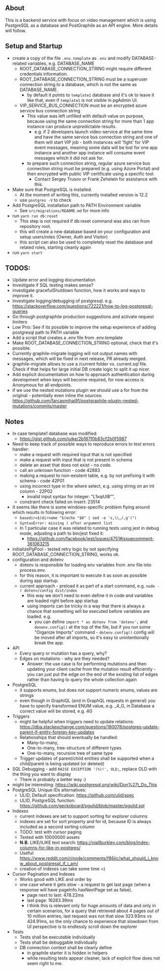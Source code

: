 ## About

This is a backend service with focus on video management which is using
PostgreSQL as a database and PostGraphile as an API engine. More details will
follow.

## Setup and Startup

- create a copy of the file `.env.template` as `.env` and modify
  DATABASE-related variables, e.g. DATABASE_NAME
  - ROOT_DATABASE_CONNECTION_STRING might require different credentials
    information.
  - ROOT_DATABASE_CONNECTION_STRING must be a superuser connection string to a
    database, which is not the same as DATABASE_NAME.
    - by default it points to `template1` database and it's ok to leave it like
      that, even if `template1` is not visible in pgAdmin UI.
  - VIP_SERVICE_BUS_CONNECTION must be an encrypted azure service bus connection
    string
    - This value was left unfilled with default value on purpose, because using
      the same connection string for more than 1 app instance can produce
      unpredictable results.
      - e.g. if 2 developers launch video-service at the same time and have the
        same service bus connection string and one of them will start VIP job -
        both instances will 'fight' for VIP event messages, meaning some data
        will be lost for one app instance and another app instance will consume
        event messages which it did not ask for.
    - to prepare such connection string, regular azure service bus connection
      string must be prepared (e.g. using Azure Portal) and then encrypted with
      public VIP certificate using a specific tool.
      - Contact Sergey Trusov or Frank Zehelein for assistance with this.
- Make sure that PostgreSQL is installed.
  - At the moment of writing this, currently installed version is 12.2
  - use `postgres -V` to check
- Add PostgreSQL installation path to PATH Environment variable
  - See `src/migrations/README.md` for more info
- run `yarn run db:reset`
  - This step is not required if db:reset command was also ran from repository
    root.
  - this will create a new database based on your configuration and setup
    users/roles (Owner, Auth and Visitor)
  - this script can also be used to completely reset the database and related
    roles, starting cleanly again
- run `yarn start`

## TODOS:

- Update error and logging documentation
- Investigate if SQL testing makes sense?
- investigate gracefulShutdown function, how it works and ways to improve it.
- Investigate logging/debugging of postgresql. e.g.
  https://stackoverflow.com/questions/722221/how-to-log-postgresql-queries
- Go through postgraphile production suggestions and activate request limiters
- Low Prio: See if its possible to improve the setup experience of adding
  postgresql path to PATH variable
- Add a script that creates a .env file from .env.template
- Make ROOT_DATABASE_CONNECTION_STRING optional, check that it's possible.
- Currently graphile-migrate logging will not output names with messages, which
  will be fixed in next release, PR already merged.
- graphile-migrate allows to use a /current folder vs. current.sql file. Check
  if that helps for large initial DB create logic to split it up nicer.
- Add explicit documentation on how to approach authentication during
  development when keys will become required, for now access is Anonymous for
  all endpoints.
- if we use the nested mutations plugin we should use a for from the original -
  potentially even inline the sources:  
  https://github.com/farcasmihai91/postgraphile-plugin-nested-mutations/commits/master

## Notes

- In case template1 database was modified:
  - https://gist.github.com/juike/2b187f0b83cf2b0f5987
- Need to keep track of possible ways to reproduce errors to test errors
  handler:
  - make a request with required input that is not specified
  - make a request with input that is not present in schema
  - delete an asset that does not exist - no code.
  - call an unknown function - code 42883
  - making a request to non-existent table, e.g. by not prefixing it with
    schema - code 42P01
  - using incorrect type in the where select, e.g. using string on an int
    column - 22P02
    - invalid input syntax for integer: \"L1xqiUlB\"",
  - constraint check failed on insert: 23514
- It seems like there is some windows-specific problem flying around which
  results in following error:
  - `basedir=$(dirname "$(echo "$0" | sed -e 's,\\,/,g')")`
  - `SyntaxError: missing ) after argument list`
  - In 1 particular case it was related to running tests using jest in debug
    mode, adjusting a path to bin/jest fixed it:
    - https://github.com/facebook/jest/issues/4751#issuecomment-361063215
- initializePgPool - tested retry logic by not specifying
  ROOT_DATABASE_CONNECTION_STRING, works ok.
- configuration and dotenv
  - dotenv is responsible for loading env variables from .env file into
    process.env.
  - for this reason, it is important to execute it as soon as possible during
    app startup.
  - current approach - preload it as part of a start command, e.g.
    `node -r dotenv/config dist/index`
    - this way we don't need to even define it in code and variables are loaded
      right before app startup
    - using imports can be tricky in a way that there is always a chance that
      something will be executed before variables are loaded. e.g.
      - you can define `import * as dotenv from 'dotenv';` and `donenv.config()`
        at the top of the file, but if you run some "Organize Imports" command -
        `dotenv.config()` config will be moved after all imports, so it's easy
        to unintentionally break the app.
- API
  - Every query or mutation has a query, why?
  - Edges on mutations - why are they needed?
    - Answer: the use case is for performing mutations and then updating your
      client cache from the mutation result efficiently - you can just put the
      edge on the end of the existing list of edges rather than having to query
      the whole collection again
- PostgreSQL
  - it supports enums, but does not support numeric enums, values are strings
  - even though in GraphiQL (and in GraphQL requests in general) you have to
    specify transformed ENUM value, e.g. \_4_G, in Database a correct value will
    be stored, e.g. 4G
- Triggers
  - might be helpful when triggers need to update relations:
    https://dba.stackexchange.com/questions/180078/postgres-update-parent-if-entity-foreign-key-updates
  - Relationships that should eventually be handled:
    - Many-to-many,
    - One-to-many, tree-structure of different types
    - One-to-many, recursive tree of same type
  - Trigger updates of parent/child entities shall be supported when a
    child/parent is being updated (or deleted)
- SQL Debugging - add `RAISE EXCEPTION '(%)!', OLD;`, replace OLD with the thing
  you want to display
  - There is probably a better way :)
- might be interesting: https://wiki.postgresql.org/wiki/Don%27t_Do_This
- PostgreSQL Unique IDs alternatives:
  - ULID, Default specification: https://github.com/ulid/spec
  - ULID, PostgreSQL function:
    https://github.com/geckoboard/pgulid/blob/master/pgulid.sql
- Indexes
  - current indexes are set to support sorting for explorer columns
  - indexes are set for sort property and for id, because ID is always included
    as a second sorting column
  - TODO: test with cursor paging
  - Tested with 10000000 assets
  - **N.B.** LIKE/ILIKE text search:
    https://niallburkley.com/blog/index-columns-for-like-in-postgres/
  - Useful:
    https://www.reddit.com/r/node/comments/f86iic/what_should_i_know_about_postgresql_if_i_am/
  - creation of indexes can take some time =)
- Cursor Pagination and Indexes
  - Works good with LIKE and order by
  - one case where it gets slow - a request to get last page (when a response
    will have pageInfo.hasNextPage set as false).
    - page next to last: 478.22ms
    - last page: 16283.39ms
    - I think this is relevant only for huge amounts of data and only in certain
      scenarios, for a query that retrieved about 4 pages out of 10 million
      entries, last request was not that slow 323.93ms vs 424.91ms, so the only
      chance to experience that slowdown from UI perspective is to endlessly
      scroll down the explorer
- Tests
  - Tests shall be executable individually
  - Tests shall be debuggable individually
  - DB connection context shall be clearly define
    - in graphile starter it is hidden in helpers
    - while resulting tests appear cleaner, lack of explicit flow does not seem
      right to me.
